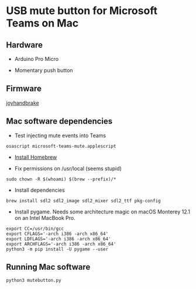 # USB mute button for Microsoft Teams on Mac

## Hardware

* Arduino Pro Micro

* Momentary push button

## Firmware

[joyhandbrake](https://github.com/bringert/joyhandbrake)

## Mac software dependencies

* Test injecting mute events into Teams

```
osascript microsoft-teams-mute.applescript
```

* [Install Homebrew](https://brew.sh/)

* Fix permissions on /usr/local (seems stupid)

```
sudo chown -R $(whoami) $(brew --prefix)/*
```

* Install dependencies

```
brew install sdl2 sdl2_image sdl2_mixer sdl2_ttf pkg-config
```

* Install pygame. Needs some architecture magic on macOS Monterey 12.1 on an Intel MacBook Pro.

```
export CC=/usr/bin/gcc
export CFLAGS='-arch i386 -arch x86_64'
export LDFLAGS='-arch i386 -arch x86_64'
export ARCHFLAGS='-arch i386 -arch x86_64'
python3 -m pip install -U pygame --user
```

## Running Mac software

```
python3 mutebutton.py
```
